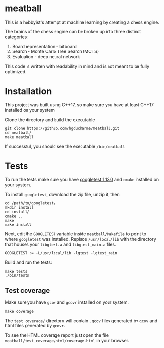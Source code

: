 # meatball

This is a hobbyist's attempt at machine learning by creating a chess engine.

The brains of the chess engine can be broken up into three distinct categories:

1. Board representation - bitboard
2. Search - Monte Carlo Tree Search (MCTS)
3. Evaluation - deep neural network

This code is written with readability in mind and is not meant to be fully optimized.

# Installation

This project was built using C++17, so make sure you have at least C++17 installed on your system.

Clone the directory and build the executable

```
git clone https://github.com/hgducharme/meatball.git
cd meatball/
make meatball
```

If successful, you should see the executable `/bin/meatball`

# Tests

To run the tests make sure you have [googletest 1.13.0](https://github.com/google/googletest/releases/tag/v1.13.0) and `cmake` installed on your system.

To install `googletest`, download the zip file, unzip it, then

```
cd /path/to/googletest/
mkdir install
cd install/
cmake ..
make
make install
```

Next, edit the `GOOGLETEST` variable inside `meatball/Makefile` to point to where `googletest` was installed. Replace `/usr/local/lib` with the directory that houses your `libgtest.a` and `libgtest_main.a` files.

```
GOOGLETEST := -L/usr/local/lib -lgtest -lgtest_main
```

Build and run the tests:

```
make tests
./bin/tests
```

## Test coverage

Make sure you have `gcov` and `gcovr` installed on your system.

```
make coverage
```

The `test_coverage/` directory will contain `.gcov` files generated by `gcov` and html files generated by `gcovr`.

To see the HTML coverage report just open the file `meatball/test_coverage/html/coverage.html` in your browser.
